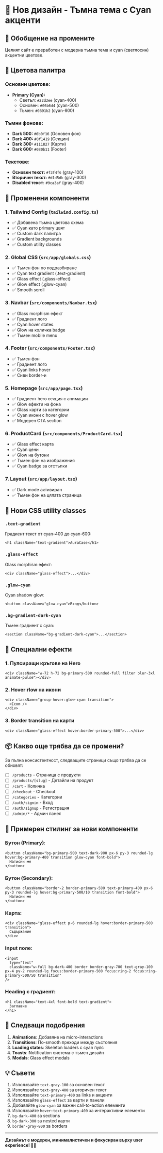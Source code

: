 # 🎨 Нов дизайн - Тъмна тема с Cyan акценти

## 📝 Обобщение на промените

Целият сайт е преработен с модерна тъмна тема и cyan (светлосин) акцентни цветове.

## 🎨 Цветова палитра

### Основни цветове:
- **Primary (Cyan):** 
  - Светъл: `#22d3ee` (cyan-400)
  - Основен: `#06b6d4` (cyan-500)
  - Тъмен: `#0891b2` (cyan-600)

### Тъмни фонове:
- **Dark 500:** `#0b0f16` (Основен фон)
- **Dark 400:** `#0f1419` (Секции)
- **Dark 300:** `#111827` (Карти)
- **Dark 600:** `#080b11` (Footer)

### Текстове:
- **Основен текст:** `#f3f4f6` (gray-100)
- **Вторичен текст:** `#d1d5db` (gray-300)
- **Disabled текст:** `#9ca3af` (gray-400)

## 🔧 Променени компоненти

### 1. Tailwind Config (`tailwind.config.ts`)
- ✅ Добавена тъмна цветова схема
- ✅ Cyan като primary цвят
- ✅ Custom dark палитра
- ✅ Gradient backgrounds
- ✅ Custom utility classes

### 2. Global CSS (`src/app/globals.css`)
- ✅ Тъмен фон по подразбиране
- ✅ Cyan text gradient (.text-gradient)
- ✅ Glass effect (.glass-effect)
- ✅ Glow effect (.glow-cyan)
- ✅ Smooth scroll

### 3. Navbar (`src/components/Navbar.tsx`)
- ✅ Glass morphism ефект
- ✅ Градиент лого
- ✅ Cyan hover states
- ✅ Glow на количка badge
- ✅ Тъмен mobile menu

### 4. Footer (`src/components/Footer.tsx`)
- ✅ Тъмен фон
- ✅ Градиент лого
- ✅ Cyan links hover
- ✅ Сиви border-и

### 5. Homepage (`src/app/page.tsx`)
- ✅ Градиент hero секция с анимации
- ✅ Glow ефекти на фона
- ✅ Glass карти за категории
- ✅ Cyan икони с hover glow
- ✅ Модерен CTA section

### 6. ProductCard (`src/components/ProductCard.tsx`)
- ✅ Glass effect карта
- ✅ Cyan цени
- ✅ Glow на бутони
- ✅ Тъмен фон на изображения
- ✅ Cyan badge за отстъпки

### 7. Layout (`src/app/layout.tsx`)
- ✅ Dark mode активиран
- ✅ Тъмен фон на цялата страница

## 🎯 Нови CSS utility classes

### `.text-gradient`
Градиент текст от cyan-400 до cyan-600:
```tsx
<h1 className="text-gradient">AuraCase</h1>
```

### `.glass-effect`
Glass morphism ефект:
```tsx
<div className="glass-effect">...</div>
```

### `.glow-cyan`
Cyan shadow glow:
```tsx
<button className="glow-cyan">Вход</button>
```

### `.bg-gradient-dark-cyan`
Тъмен градиент с cyan:
```tsx
<section className="bg-gradient-dark-cyan">...</section>
```

## 🌟 Специални ефекти

### 1. Пулсиращи кръгове на Hero
```tsx
<div className="w-72 h-72 bg-primary-500 rounded-full filter blur-3xl animate-pulse"></div>
```

### 2. Hover гlow на икони
```tsx
<div className="group-hover:glow-cyan transition">
  <Icon />
</div>
```

### 3. Border transition на карти
```tsx
<div className="glass-effect hover:border-primary-500">...</div>
```

## 📦 Какво още трябва да се промени?

За пълна консистентност, следващите страници също трябва да се обновят:

- [ ] `/products` - Страница с продукти
- [ ] `/products/[slug]` - Детайли на продукт
- [ ] `/cart` - Количка
- [ ] `/checkout` - Checkout
- [ ] `/categories` - Категории
- [ ] `/auth/signin` - Вход
- [ ] `/auth/signup` - Регистрация
- [ ] `/admin/*` - Админ панел

## 🎨 Примерен стилинг за нови компоненти

### Бутон (Primary):
```tsx
<button className="bg-primary-500 text-dark-900 px-6 py-3 rounded-lg hover:bg-primary-400 transition glow-cyan font-bold">
  Натисни ме
</button>
```

### Бутон (Secondary):
```tsx
<button className="border-2 border-primary-500 text-primary-400 px-6 py-3 rounded-lg hover:bg-primary-500/10 transition font-bold">
  Натисни ме
</button>
```

### Карта:
```tsx
<div className="glass-effect p-6 rounded-lg hover:border-primary-500 transition">
  Съдържание
</div>
```

### Input поле:
```tsx
<input 
  type="text"
  className="w-full bg-dark-400 border border-gray-700 text-gray-100 px-4 py-2 rounded-lg focus:border-primary-500 focus:ring-2 focus:ring-primary-500/50 transition"
/>
```

### Heading с градиент:
```tsx
<h1 className="text-4xl font-bold text-gradient">
  Заглавие
</h1>
```

## 🚀 Следващи подобрения

1. **Animations**: Добавяне на micro-interactions
2. **Transitions**: По-smooth преходи между състояния
3. **Loading states**: Skeleton loaders с cyan пулс
4. **Toasts**: Notification система с тъмен дизайн
5. **Modals**: Glass effect modals

## 💡 Съвети

1. Използвайте `text-gray-100` за основен текст
2. Използвайте `text-gray-400` за вторичен текст
3. Използвайте `text-primary-400` за links и акценти
4. Използвайте `glass-effect` за карти и панели
5. Добавяйте `glow-cyan` за важни call-to-action елементи
6. Използвайте `hover:text-primary-400` за интерактивни елементи
7. `bg-dark-400` за sections
8. `bg-dark-300` за nested карти
9. `border-gray-800` за borders

---

**Дизайнът е модерен, минималистичен и фокусиран върху user experience! 🎨✨**

